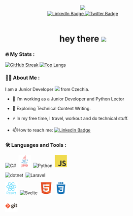 <div id="header" align="center">
  <img src="https://media.giphy.com/media/M9gbBd9nbDrOTu1Mqx/giphy.gif" width="100"/>
  
<div id="badges">
  <a href="https://cz.linkedin.com/in/filip-plass-5167b0241">
    <img src="https://img.shields.io/badge/LinkedIn-blue?style=for-the-badge&logo=linkedin&logoColor=white" alt="LinkedIn Badge"/>
  </a>
  <a href="https://twitter.com/filinplass">
    <img src="https://img.shields.io/badge/Twitter-blue?style=for-the-badge&logo=twitter&logoColor=white" alt="Twitter Badge"/>
  </a>
</div>
<img src="https://komarev.com/ghpvc/?username=filplas018&style=flat-square&color=blue" alt=""/>
<h1>
  hey there
  <img src="https://media.giphy.com/media/hvRJCLFzcasrR4ia7z/giphy.gif" width="30px"/>
</h1>
</div>

### :fire: My Stats :
[![GitHub Streak](http://github-readme-streak-stats.herokuapp.com?user=filplas018&theme=dark&background=000000)](https://git.io/streak-stats)
[![Top Langs](https://github-readme-stats.vercel.app/api/top-langs/?username=filplas018&layout=compact&theme=vision-friendly-dark)](https://github.com/anuraghazra/github-readme-stats)


### :man_technologist: About Me :
I am a Junior Developer <img src="https://media.giphy.com/media/WUlplcMpOCEmTGBtBW/giphy.gif" width="30"> from Czechia.
- :telescope: I’m working as a Junior Developer and Python Lector

- :seedling: Exploring Technical Content Writing.

- :zap: In my free time, I travel, workout and do technical stuff.

- :mailbox:How to reach me: [![Linkedin Badge](https://img.shields.io/badge/-filipplass-blue?style=flat&logo=Linkedin&logoColor=white)]([your-linkedin-url](https://cz.linkedin.com/in/filip-plass-5167b0241)https://cz.linkedin.com/in/filip-plass-5167b0241)
### :hammer_and_wrench: Languages and Tools :
<div>
  <img src="https://cdn.jsdelivr.net/gh/devicons/devicon@latest/icons/csharp/csharp-original.svg" alt="C#" width="40" height="40"/>&nbsp;
  <img src="https://github.com/devicons/devicon/blob/master/icons/java/java-original-wordmark.svg" title="Java" alt="Java" width="40" height="40"/>&nbsp;
  <img src="https://cdn.jsdelivr.net/gh/devicons/devicon@latest/icons/python/python-original.svg" alt="Python" width="40" height="40"/>&nbsp;
  <img src="https://github.com/devicons/devicon/blob/master/icons/javascript/javascript-original.svg" title="JavaScript" alt="JavaScript" width="40" height="40"/>&nbsp;
  
  <img src="https://cdn.jsdelivr.net/gh/devicons/devicon@latest/icons/dotnetcore/dotnetcore-original.svg" alt="dotnet" width="40" height="40" />&nbsp;
  <img src="https://cdn.jsdelivr.net/gh/devicons/devicon@latest/icons/laravel/laravel-original.svg" alt="Laravel" width="40" height="40"/>&nbsp;

  <img src="https://github.com/devicons/devicon/blob/master/icons/react/react-original-wordmark.svg" title="React" alt="React" width="40" height="40"/>&nbsp;
  <img src="https://cdn.jsdelivr.net/gh/devicons/devicon@latest/icons/svelte/svelte-original.svg" alt="Svelte" width="40" height="40"/>&nbsp;
  <img src="https://github.com/devicons/devicon/blob/master/icons/html5/html5-original.svg" title="HTML5" alt="HTML" width="40" height="40"/>&nbsp;
  <img src="https://github.com/devicons/devicon/blob/master/icons/css3/css3-plain-wordmark.svg"  title="CSS3" alt="CSS" width="40" height="40"/>&nbsp;


<img src="https://github.com/devicons/devicon/blob/master/icons/git/git-original-wordmark.svg" title="Git" alt="Git" width="40" height="40"/>&nbsp;                    
</div>



